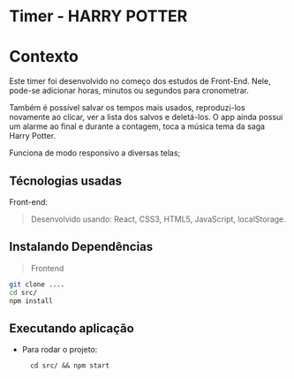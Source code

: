 # Timer - HARRY POTTER

# Contexto

Este timer foi desenvolvido no começo dos estudos de Front-End. Nele, pode-se adicionar horas, minutos ou segundos para cronometrar.

Também é possível salvar os tempos mais usados, reproduzi-los novamente ao clicar, ver a lista dos salvos e deletá-los.
O app ainda possui um alarme ao final e durante a contagem, toca a música tema da saga Harry Potter.

Funciona de modo responsivo a diversas telas;
## Técnologias usadas

Front-end:
> Desenvolvido usando: React, CSS3, HTML5, JavaScript, localStorage.

## Instalando Dependências

> Frontend
```bash
git clone ....
cd src/
npm install
``` 
## Executando aplicação

* Para rodar o projeto:

  ```
    cd src/ && npm start
  ```
